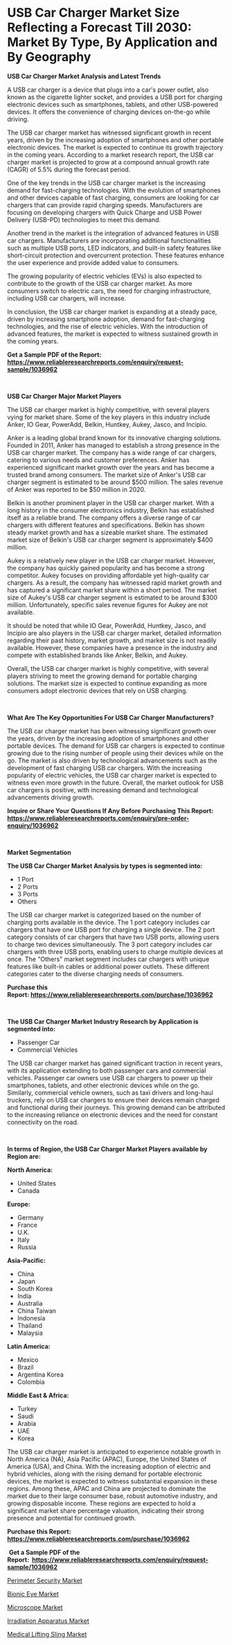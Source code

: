 <p><h1>USB Car Charger Market Size Reflecting a Forecast Till 2030: Market By Type, By Application and By Geography</h1></p><p><strong>USB Car Charger Market Analysis and Latest Trends</strong></p>
<p><p>A USB car charger is a device that plugs into a car's power outlet, also known as the cigarette lighter socket, and provides a USB port for charging electronic devices such as smartphones, tablets, and other USB-powered devices. It offers the convenience of charging devices on-the-go while driving.</p><p>The USB car charger market has witnessed significant growth in recent years, driven by the increasing adoption of smartphones and other portable electronic devices. The market is expected to continue its growth trajectory in the coming years. According to a market research report, the USB car charger market is projected to grow at a compound annual growth rate (CAGR) of 5.5% during the forecast period.</p><p>One of the key trends in the USB car charger market is the increasing demand for fast-charging technologies. With the evolution of smartphones and other devices capable of fast charging, consumers are looking for car chargers that can provide rapid charging speeds. Manufacturers are focusing on developing chargers with Quick Charge and USB Power Delivery (USB-PD) technologies to meet this demand.</p><p>Another trend in the market is the integration of advanced features in USB car chargers. Manufacturers are incorporating additional functionalities such as multiple USB ports, LED indicators, and built-in safety features like short-circuit protection and overcurrent protection. These features enhance the user experience and provide added value to consumers.</p><p>The growing popularity of electric vehicles (EVs) is also expected to contribute to the growth of the USB car charger market. As more consumers switch to electric cars, the need for charging infrastructure, including USB car chargers, will increase.</p><p>In conclusion, the USB car charger market is expanding at a steady pace, driven by increasing smartphone adoption, demand for fast-charging technologies, and the rise of electric vehicles. With the introduction of advanced features, the market is expected to witness sustained growth in the coming years.</p></p>
<p><strong>Get a Sample PDF of the Report:&nbsp; <a href="https://www.reliableresearchreports.com/enquiry/request-sample/1036962">https://www.reliableresearchreports.com/enquiry/request-sample/1036962</a></strong></p>
<p>&nbsp;</p>
<p><strong>USB Car Charger Major Market Players</strong></p>
<p><p>The USB car charger market is highly competitive, with several players vying for market share. Some of the key players in this industry include Anker, IO Gear, PowerAdd, Belkin, Huntkey, Aukey, Jasco, and Incipio.</p><p>Anker is a leading global brand known for its innovative charging solutions. Founded in 2011, Anker has managed to establish a strong presence in the USB car charger market. The company has a wide range of car chargers, catering to various needs and customer preferences. Anker has experienced significant market growth over the years and has become a trusted brand among consumers. The market size of Anker's USB car charger segment is estimated to be around $500 million. The sales revenue of Anker was reported to be $50 million in 2020.</p><p>Belkin is another prominent player in the USB car charger market. With a long history in the consumer electronics industry, Belkin has established itself as a reliable brand. The company offers a diverse range of car chargers with different features and specifications. Belkin has shown steady market growth and has a sizeable market share. The estimated market size of Belkin's USB car charger segment is approximately $400 million.</p><p>Aukey is a relatively new player in the USB car charger market. However, the company has quickly gained popularity and has become a strong competitor. Aukey focuses on providing affordable yet high-quality car chargers. As a result, the company has witnessed rapid market growth and has captured a significant market share within a short period. The market size of Aukey's USB car charger segment is estimated to be around $300 million. Unfortunately, specific sales revenue figures for Aukey are not available.</p><p>It should be noted that while IO Gear, PowerAdd, Huntkey, Jasco, and Incipio are also players in the USB car charger market, detailed information regarding their past history, market growth, and market size is not readily available. However, these companies have a presence in the industry and compete with established brands like Anker, Belkin, and Aukey.</p><p>Overall, the USB car charger market is highly competitive, with several players striving to meet the growing demand for portable charging solutions. The market size is expected to continue expanding as more consumers adopt electronic devices that rely on USB charging.</p></p>
<p>&nbsp;</p>
<p><strong>What Are The Key Opportunities For USB Car Charger Manufacturers?</strong></p>
<p><p>The USB car charger market has been witnessing significant growth over the years, driven by the increasing adoption of smartphones and other portable devices. The demand for USB car chargers is expected to continue growing due to the rising number of people using their devices while on the go. The market is also driven by technological advancements such as the development of fast charging USB car chargers. With the increasing popularity of electric vehicles, the USB car charger market is expected to witness even more growth in the future. Overall, the market outlook for USB car chargers is positive, with increasing demand and technological advancements driving growth.</p></p>
<p><strong>Inquire or Share Your Questions If Any Before Purchasing This Report: <a href="https://www.reliableresearchreports.com/enquiry/pre-order-enquiry/1036962">https://www.reliableresearchreports.com/enquiry/pre-order-enquiry/1036962</a></strong></p>
<p>&nbsp;</p>
<p><strong>Market Segmentation</strong></p>
<p><strong>The USB Car Charger Market Analysis by types is segmented into:</strong></p>
<p><ul><li>1 Port</li><li>2 Ports</li><li>3 Ports</li><li>Others</li></ul></p>
<p><p>The USB car charger market is categorized based on the number of charging ports available in the device. The 1 port category includes car chargers that have one USB port for charging a single device. The 2 port category consists of car chargers that have two USB ports, allowing users to charge two devices simultaneously. The 3 port category includes car chargers with three USB ports, enabling users to charge multiple devices at once. The "Others" market segment includes car chargers with unique features like built-in cables or additional power outlets. These different categories cater to the diverse charging needs of consumers.</p></p>
<p><strong>Purchase this Report:&nbsp;<a href="https://www.reliableresearchreports.com/purchase/1036962">https://www.reliableresearchreports.com/purchase/1036962</a></strong></p>
<p>&nbsp;</p>
<p><strong>The USB Car Charger Market Industry Research by Application is segmented into:</strong></p>
<p><ul><li>Passenger Car</li><li>Commercial Vehicles</li></ul></p>
<p><p>The USB car charger market has gained significant traction in recent years, with its application extending to both passenger cars and commercial vehicles. Passenger car owners use USB car chargers to power up their smartphones, tablets, and other electronic devices while on the go. Similarly, commercial vehicle owners, such as taxi drivers and long-haul truckers, rely on USB car chargers to ensure their devices remain charged and functional during their journeys. This growing demand can be attributed to the increasing reliance on electronic devices and the need for constant connectivity on the road.</p></p>
<p>&nbsp;</p>
<p><strong>In terms of Region, the USB Car Charger Market Players available by Region are:</strong></p>
<p>
    <p> <strong> North America: </strong>
        <ul>
            <li>United States</li>
            <li>Canada</li>
        </ul>
        </p> 
    <p> <strong> Europe: </strong>
        <ul>
            <li>Germany</li>
            <li>France</li>
            <li>U.K.</li>
            <li>Italy</li>
            <li>Russia</li>
        </ul>
        </p> 
    <p> <strong> Asia-Pacific: </strong>
        <ul>
            <li>China</li>
            <li>Japan</li>
            <li>South Korea</li>
            <li>India</li>
            <li>Australia</li>
            <li>China Taiwan</li>
            <li>Indonesia</li>
            <li>Thailand</li>
            <li>Malaysia</li>
        </ul>
        </p> 
    <p> <strong> Latin America: </strong>
        <ul>
            <li>Mexico</li>
            <li>Brazil</li>
            <li>Argentina Korea</li>
            <li>Colombia</li>
        </ul>
        </p> 
    <p> <strong> Middle East & Africa: </strong>
        <ul>
            <li>Turkey</li>
            <li>Saudi</li>
            <li>Arabia</li>
            <li>UAE</li>
            <li>Korea</li>
        </ul>
    </p>
    </p>
<p><p>The USB car charger market is anticipated to experience notable growth in North America (NA), Asia Pacific (APAC), Europe, the United States of America (USA), and China. With the increasing adoption of electric and hybrid vehicles, along with the rising demand for portable electronic devices, the market is expected to witness substantial expansion in these regions. Among these, APAC and China are projected to dominate the market due to their large consumer base, robust automotive industry, and growing disposable income. These regions are expected to hold a significant market share percentage valuation, indicating their strong presence and potential for continued growth.</p></p>
<p><strong>Purchase this Report: <a href="https://www.reliableresearchreports.com/purchase/1036962">https://www.reliableresearchreports.com/purchase/1036962</a></strong></p>
<p>&nbsp;<strong>Get a Sample PDF of the Report:&nbsp;&nbsp;<a href="https://www.reliableresearchreports.com/enquiry/request-sample/1036962">https://www.reliableresearchreports.com/enquiry/request-sample/1036962</a></strong></p>
<p><strong></strong></p>
<p><p><a href="https://medium.com/@paulmcglynn6456/perimeter-security-market-analysis-and-sze-forecasted-for-period-from-2023-to-2030-9a2cb9a3f990">Perimeter Security Market</a></p><p><a href="https://medium.com/@bethelokon998/bionic-eye-market-research-report-its-history-and-forecast-2023-to-2030-5b6b2132cbef">Bionic Eye Market</a></p><p><a href="https://www.linkedin.com/pulse/microscope-market-research-report-provides-thorough-industry-sg3oe/">Microscope Market</a></p><p><a href="https://www.linkedin.com/pulse/decoding-irradiation-apparatus-market-deep-dive-latest-trends-tjwqe/">Irradiation Apparatus Market</a></p><p><a href="https://www.linkedin.com/pulse/decoding-medical-lifting-sling-market-deep-dive-latest-twdxe/">Medical Lifting Sling Market</a></p></p>